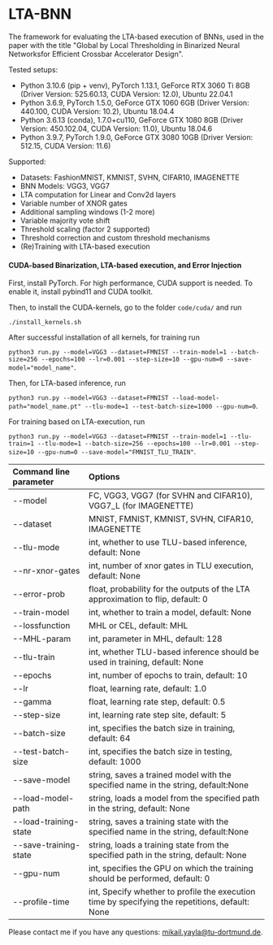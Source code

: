# LTA-BNN
The framework for evaluating the LTA-based execution of BNNs, used in the paper with the title "Global by Local Thresholding in Binarized Neural Networksfor Efficient Crossbar Accelerator Design".

Tested setups:
- Python 3.10.6 (pip + venv), PyTorch 1.13.1, GeForce RTX 3060 Ti 8GB (Driver Version: 525.60.13, CUDA Version: 12.0), Ubuntu 22.04.1
- Python 3.6.9, PyTorch 1.5.0, GeForce GTX 1060 6GB (Driver Version: 440.100, CUDA Version: 10.2), Ubuntu 18.04.4
- Python 3.6.13 (conda), 1.7.0+cu110, GeForce GTX 1080 8GB (Driver Version: 450.102.04, CUDA Version: 11.0), Ubuntu 18.04.6
- Python 3.9.7, PyTorch 1.9.0, GeForce GTX 3080 10GB (Driver Version: 512.15, CUDA Version: 11.6)

Supported:
- Datasets: FashionMNIST, KMNIST, SVHN, CIFAR10, IMAGENETTE
- BNN Models: VGG3, VGG7
- LTA computation for Linear and Conv2d layers
- Variable number of XNOR gates
- Additional sampling windows (1-2 more)
- Variable majority vote shift
- Threshold scaling (factor 2 supported)
- Threshold correction and custom threshold mechanisms
- (Re)Training with LTA-based execution

#### CUDA-based Binarization, LTA-based execution, and Error Injection

First, install PyTorch. For high performance, CUDA support is needed. To enable it, install pybind11 and CUDA toolkit.

Then, to install the CUDA-kernels, go to the folder ```code/cuda/``` and run

```./install_kernels.sh```

After successful installation of all kernels, for training run

```python3 run.py --model=VGG3 --dataset=FMNIST --train-model=1 --batch-size=256 --epochs=100 --lr=0.001 --step-size=10 --gpu-num=0 --save-model="model_name"```.

Then, for LTA-based inference, run

```python3 run.py --model=VGG3 --dataset=FMNIST --load-model-path="model_name.pt" --tlu-mode=1 --test-batch-size=1000 --gpu-num=0```.

For training based on LTA-execution, run

```python3 run.py --model=VGG3 --dataset=FMNIST --train-model=1 --tlu-train=1 --tlu-mode=1 --batch-size=256 --epochs=100 --lr=0.001 --step-size=10 --gpu-num=0 --save-model="FMNIST_TLU_TRAIN"```.

| Command line parameter | Options |
| :------------- |:-------------|
| --model      | FC, VGG3, VGG7 (for SVHN and CIFAR10), VGG7_L (for IMAGENETTE) |
| --dataset      | MNIST, FMNIST, KMNIST, SVHN, CIFAR10, IMAGENETTE |
| --tlu-mode      | int, whether to use TLU-based inference, default: None |
| --nr-xnor-gates      | int, number of xnor gates in TLU execution, default: None |
| --error-prob      | float, probability for the outputs of the LTA approximation to flip, default: 0 |
| --train-model      | int, whether to train a model, default: None |
| --lossfunction      | MHL or CEL, default: MHL |
| --MHL-param      | int, parameter in MHL, default: 128|
| --tlu-train      | int, whether TLU-based inference should be used in training, default: None |
| --epochs      | int, number of epochs to train, default: 10|
| --lr      | float, learning rate, default: 1.0|
| --gamma      | float, learning rate step, default: 0.5|
| --step-size      | int, learning rate step site, default: 5|
| --batch-size      | int, specifies the batch size in training, default: 64|
| --test-batch-size      | int, specifies the batch size in testing, default: 1000|
| --save-model | string, saves a trained model with the specified name in the string, default:None |
| --load-model-path | string, loads a model from the specified path in the string, default: None |
| --load-training-state | string, saves a training state with the specified name in the string, default:None |
| --save-training-state | string, loads a training state from the specified path in the string, default: None |
| --gpu-num | int, specifies the GPU on which the training should be performed, default: 0 |
| --profile-time | int, Specify whether to profile the execution time by specifying the repetitions, default: None |

Please contact me if you have any questions: mikail.yayla@tu-dortmund.de.
